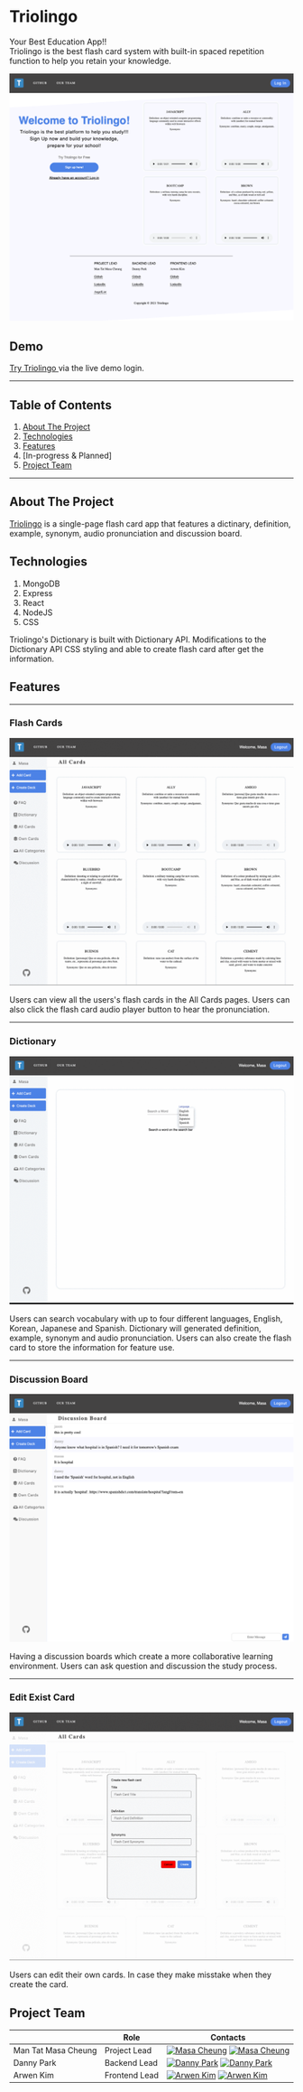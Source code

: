 # Triolingo

Your Best Education App!!<br/>
Triolingo is the best flash card system with built-in spaced repetition function to help you retain your knowledge.

![alt text](https://github.com/masacheung/Triolingo/blob/main/frontend/src/styles/img/splash.png)
## Demo

<a href="https://triolingo-mern.herokuapp.com/#/">Try Triolingo </a> via the live demo login.

---

## Table of Contents
1. [About The Project](https://github.com/masacheung/Triolingo#about-the-project)
2. [Technologies](https://github.com/masacheung/Triolingo#technologies)
3. [Features](https://github.com/masacheung/Triolingo#features)
4. [In-progress & Planned]
5. [Project Team](https://github.com/masacheung/Triolingo#project-team)

---

## About The Project
<a href="https://triolingo-mern.herokuapp.com/#/">Triolingo</a> is a single-page flash card app that features a dictinary, definition, example, synonym, audio pronunciation and discussion board.

## Technologies
1. MongoDB
2. Express
3. React
4. NodeJS
5. CSS

Triolingo's Dictionary is built with Dictionary API. Modifications to the Dictionary API CSS styling and able to create flash card after get the information.

## Features

---

### Flash Cards
![alt text](https://github.com/masacheung/Triolingo/blob/main/frontend/src/styles/img/card.gif)

Users can view all the users's flash cards in the All Cards pages. Users can also click the flash card audio player button to hear the pronunciation.

---

### Dictionary
![alt text](https://github.com/masacheung/Triolingo/blob/main/frontend/src/styles/img/dictionary.gif)

Users can search vocabulary with up to four different languages, English, Korean, Japanese and Spanish. Dictionary will generated definition, example, synonym and audio pronunciation. Users can also create the flash card to store the information for feature use.

---

### Discussion Board
![alt text](https://github.com/masacheung/Triolingo/blob/main/frontend/src/styles/img/discussion.png)

Having a discussion boards which create a more collaborative learning environment. Users can ask question and discussion the study process.

---

### Edit Exist Card
![alt text](https://github.com/masacheung/Triolingo/blob/main/frontend/src/styles/img/update_card.gif)

Users can edit their own cards. In case they make misstake when they create the card.


## Project Team

| |Role| Contacts|
| ------------- | ---- | ---- |
| Man Tat Masa Cheung | Project Lead | [![Masa Cheung][linkedin-shield]](https://www.linkedin.com/in/man-tat-masa-cheung-725b39b8/) [![Masa Cheung][github-shield]](https://github.com/masacheung)|
| Danny Park | Backend Lead | [![Danny Park][linkedin-shield]](https://www.linkedin.com/in/jwp007/) [![Danny Park][github-shield]](https://github.com/dannyjwpark) |
| Arwen Kim | Frontend Lead | [![Arwen Kim][linkedin-shield]](https://www.linkedin.com/in/arwen-kim-85a01b221/) [![Arwen Kim][github-shield]](https://github.com/arwensookim)|

[linkedin-shield]: https://img.shields.io/badge/LinkedIn-0077B5?style=for-the-badge&logo=linkedin&logoColor=white
[github-shield]:https://img.shields.io/badge/GitHub-100000?style=for-the-badge&logo=github&logoColor=white